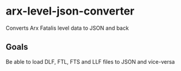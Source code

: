 # arx-level-json-converter

Converts Arx Fatalis level data to JSON and back

## Goals

Be able to load DLF, FTL, FTS and LLF files to JSON and vice-versa
